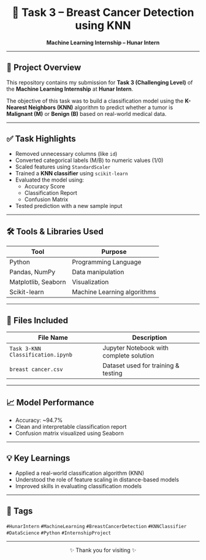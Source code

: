 <h1 align="center">🧬 Task 3 – Breast Cancer Detection using KNN</h1>
<p align="center"><b>Machine Learning Internship – Hunar Intern</b></p>

---

## 📌 Project Overview

This repository contains my submission for **Task 3 (Challenging Level)** of the **Machine Learning Internship** at **Hunar Intern**.

The objective of this task was to build a classification model using the **K-Nearest Neighbors (KNN)** algorithm to predict whether a tumor is **Malignant (M)** or **Benign (B)** based on real-world medical data.

---

## ✅ Task Highlights

- Removed unnecessary columns (like `id`)
- Converted categorical labels (M/B) to numeric values (1/0)
- Scaled features using `StandardScaler`
- Trained a **KNN classifier** using `scikit-learn`
- Evaluated the model using:
  - Accuracy Score
  - Classification Report
  - Confusion Matrix
- Tested prediction with a new sample input

---

## 🛠️ Tools & Libraries Used

| Tool            | Purpose                      |
|-----------------|------------------------------|
| Python          | Programming Language         |
| Pandas, NumPy   | Data manipulation            |
| Matplotlib, Seaborn | Visualization            |
| Scikit-learn    | Machine Learning algorithms  |

---

## 📁 Files Included

| File Name                           | Description                            |
|------------------------------------|----------------------------------------|
| `Task 3-KNN Classification.ipynb`  | Jupyter Notebook with complete solution|
| `breast cancer.csv`                | Dataset used for training & testing    |

---

## 📈 Model Performance

- Accuracy: ~94.7%
- Clean and interpretable classification report
- Confusion matrix visualized using Seaborn

---

## 💡 Key Learnings

- Applied a real-world classification algorithm (KNN)
- Understood the role of feature scaling in distance-based models
- Improved skills in evaluating classification models

---

## 🔖 Tags

`#HunarIntern` `#MachineLearning` `#BreastCancerDetection` `#KNNClassifier` `#DataScience` `#Python` `#InternshipProject`

---

<p align="center">✨ Thank you for visiting ✨</p>
